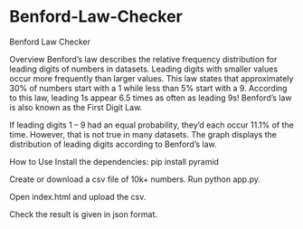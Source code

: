 # Benford-Law-Checker
Benford Law Checker

Overview
Benford’s law describes the relative frequency distribution for leading digits of numbers in datasets. 
Leading digits with smaller values occur more frequently than larger values. 
This law states that approximately 30% of numbers start with a 1 while less than 5% start with a 9. 
According to this law, leading 1s appear 6.5 times as often as leading 9s! Benford’s law is also known as the First Digit Law.

If leading digits 1 – 9 had an equal probability, they’d each occur 11.1% of the time. However, that is not true in many datasets. 
The graph displays the distribution of leading digits according to Benford’s law.

How to Use
Install the dependencies:
pip install pyramid

Create or download a csv file of 10k+ numbers.
Run python app.py.

Open index.html and upload the csv.

Check the result is given in json format.
